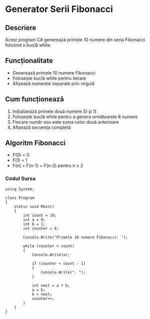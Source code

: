 # Generator Serii Fibonacci

## Descriere
Acest program C# generează primele 10 numere din seria Fibonacci folosind o buclă while.

## Funcționalitate
- Generează primele 10 numere Fibonacci
- Folosește buclă while pentru iterare
- Afișează numerele separate prin virgulă

## Cum funcționează
1. Inițializează primele două numere (0 și 1)
2. Folosește buclă while pentru a genera următoarele 8 numere
3. Fiecare număr nou este suma celor două anterioare
4. Afișează secvența completă

## Algoritm Fibonacci
- F(0) = 0
- F(1) = 1
- F(n) = F(n-1) + F(n-2) pentru n ≥ 2

### Codul Sursa

```
using System;

class Program
{
    static void Main()
    {
        int count = 10;
        int a = 0;
        int b = 1;
        int counter = 0;
        
        Console.Write("Primele 10 numere Fibonacci: ");
        
        while (counter < count)
        {
            Console.Write(a);
            
            if (counter < count - 1)
            {
                Console.Write(", ");
            }
            
            int next = a + b;
            a = b;
            b = next;
            counter++;
        }
    }
}
```
